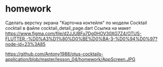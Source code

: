 # homework

Сделать верстку экрана "Карточка коктейля" по модели Cocktail cocktail в файле cocktail_detail_page.dart
Ссылка на макет https://www.figma.com/file/d2JJUBFu7Dg0HOV30XG7Z4/OTUS-FLUTTER.-%D0%A3%D1%80%D0%BE%D0%BA-3-%D0%94%D0%97?node-id=23%3A85


https://github.com/Antony1988/otus-cocktails-application/blob/master/lesson_04/homework/AppScreen.JPG

